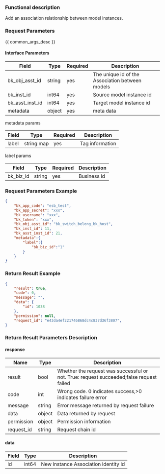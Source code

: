### Functional description

Add an association relationship between model instances.

### Request Parameters

{{ common_args_desc }}

#### Interface Parameters

| Field                 | Type      | Required	   | Description          |
|----------------------|------------|--------|-----------------------------|
| bk_obj_asst_id           |  string     |  yes   | The unique id of the Association between models|
| bk_inst_id           |  int64     |  yes  | Source model instance id|
| bk_asst_inst_id           |  int64     |  yes  | Target model instance id|
| metadata           | object     | yes | meta data             |


metadata params

| Field                 | Type      | Required	   | Description         |
|---------------------|------------|--------|-----------------------------|
| label           |  string map     |  yes  | Tag information|


label params

| Field                 | Type      | Required	   | Description         |
|---------------------|------------|--------|-----------------------------|
| bk_biz_id           |  string      |  yes  | Business id |

### Request Parameters Example

``` json
{
    "bk_app_code": "esb_test",
    "bk_app_secret": "xxx",
    "bk_username": "xxx",
    "bk_token": "xxx",
    "bk_obj_asst_id": "bk_switch_belong_bk_host",
    "bk_inst_id": 11,
    "bk_asst_inst_id": 21,
    "metadata":{
        "label":{
            "bk_biz_id":"1"
        }
    }
}
```

### Return Result Example

```json
{
    "result": true,
    "code": 0,
    "message": "",
    "data": {
        "id": 1038
    },
    "permission": null,
    "request_id": "e43da4ef221746868dc4c837d36f3807",
}

```

### Return Result Parameters Description

#### response

| Name    | Type   | Description                                    |
| ------- | ------ | ------------------------------------- |
| result  | bool   | Whether the request was successful or not. True: request succeeded;false request failed|
| code    |  int    | Wrong code. 0 indicates success,>0 indicates failure error    |
| message | string |Error message returned by request failure                    |
| data    |  object |Data returned by request                           |
| permission    |  object |Permission information    |
| request_id    |  string |Request chain id    |

#### data

| Field       | Type     | Description         |
|------------|----------|--------------|
|id| int64| New instance Association identity id|

